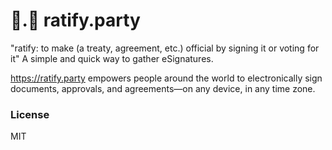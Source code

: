 # 📝.🎉 ratify.party

"ratify: to make (a treaty, agreement, etc.) official by signing it or voting for it"
A simple and quick way to gather eSignatures.

https://ratify.party empowers people around the world to electronically sign documents, approvals, and agreements—on any device, in any time zone.


### License

MIT
